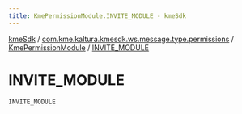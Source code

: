 ```yaml
---
title: KmePermissionModule.INVITE_MODULE - kmeSdk
---
```


[kmeSdk](../../index.html) / [com.kme.kaltura.kmesdk.ws.message.type.permissions](../index.html) / [KmePermissionModule](index.html) / [INVITE_MODULE](./-i-n-v-i-t-e_-m-o-d-u-l-e.html)

# INVITE_MODULE

`INVITE_MODULE`